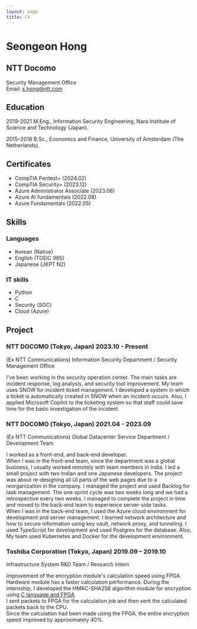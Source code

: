 ```yaml
---
layout: page
title: CV
---
```

# Seongeon Hong
## NTT Docomo                        
Security Management Office  
Email: s.hong@ntt.com

## Education
2019-2021 M.Eng., Information Security Engineering, Nara Institute of Science and Technology (Japan).

2015–2018 B.Sc., Economics and Finance, University of Amsterdam (The Netherlands).

## Certificates
- CompTIA Pentest+ (2024.02)
- CompTIA Security+ (2023.12)
- Azure Administrator Associate (2023.06)
- Azure AI fundamentals (2022.08)
- Azure Fundamentals (2022.05)


## Skills
### Languages
- Korean (Native)
- English (TOEIC 965)
- Japanese (JKPT N2)
  
### IT skills
- Python
- C
- Security (SOC)
- Cloud (Azure)


## Project
### NTT DOCOMO (Tokyo, Japan) 2023.10 - Present
(Ex NTT Communications) Information Security Department / Security Management Office

I've been working in the security operation center. The main tasks are incident response, log analysis, and security tool improvement. My team uses SNOW for incident ticket management. I developed a system in which a ticket is automatically created in SNOW when an incident occurs. Also, I applied Microsoft Copilot to the ticketing system so that staff could save time for the basic investigation of the incident.

### NTT DOCOMO (Tokyo, Japan) 2021.04 - 2023.09
(Ex NTT Communications) Global Datacenter Service Department / Development Team

I worked as a front-end, and back-end developer.  
When I was in the front-end team, since the department was a global business, I usually worked remotely with team members in India. I led a small project with two Indian and one Japanese developers. The project was about re-designing all UI parts of the web pages due to a reorganization in the company. I managed the project and used Backlog for task management. The one sprint cycle was two weeks long and we had a retrospective every two weeks. I managed to complete the project in time and moved to the back-end team to experience server-side tasks.  
When I was in the back-end team, I used the Azure cloud environment for development and server management. I learned network architecture and how to secure information using key vault, network proxy, and tunneling. I used TypeScript for development and used Postgres for the database. Also, My team used Kubernetes and Docker for the development environment. 

### Toshiba Corporation (Tokyo, Japan)  2019.09 – 2019.10	
Infrastructure System R&D Team / Research Intern

Improvement of the encryption module's calculation speed using FPGA.  
Hardware module has a faster calculation performance. During the internship, I developed the HMAC-SHA256 algorithm module for encryption using [C language and FPGA](https://github.com/eoniboogie/HMAC).  
I sent packets to FPGA for the calculation job and then sent the calculated packets back to the CPU.   
Since the calculation had been made using the FPGA, the entire encryption speed improved by approximately 40%. 



